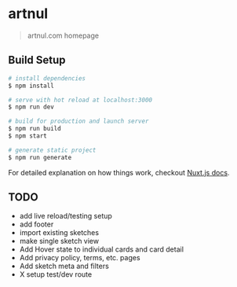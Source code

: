 # artnul

> artnul.com homepage

## Build Setup

``` bash
# install dependencies
$ npm install

# serve with hot reload at localhost:3000
$ npm run dev

# build for production and launch server
$ npm run build
$ npm start

# generate static project
$ npm run generate
```

For detailed explanation on how things work, checkout [Nuxt.js docs](https://nuxtjs.org).

## TODO
* add live reload/testing setup
* add footer
* import existing sketches
* make single sketch view
* Add Hover state to individual cards and card detail
* Add privacy policy, terms, etc. pages
* Add sketch meta and filters
* X setup test/dev route
